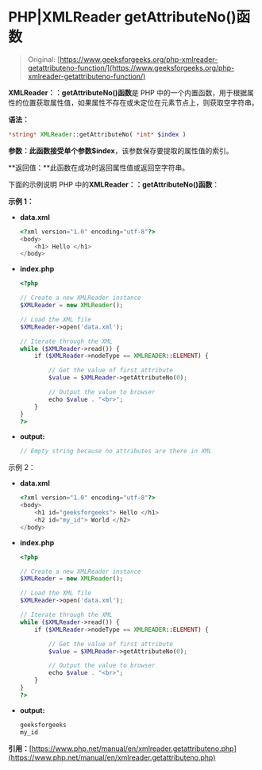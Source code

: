 # PHP|XMLReader getAttributeNo()函数

> Original: [https://www.geeksforgeeks.org/php-xmlreader-getattributeno-function/](https://www.geeksforgeeks.org/php-xmlreader-getattributeno-function/)

**XMLReader：：getAttributeNo()函数**是 PHP 中的一个内置函数，用于根据属性的位置获取属性值，如果属性不存在或未定位在元素节点上，则获取空字符串。

**语法：**

```php
*string* XMLReader::getAttributeNo( *int* $index )
```

**参数：**此函数接受单个参数**$index**，该参数保存要提取的属性值的索引。

**返回值：**此函数在成功时返回属性值或返回空字符串。

下面的示例说明 PHP 中的**XMLReader：：getAttributeNo()函数**：

**示例 1：**

*   **data.xml**

    ```php
    <?xml version="1.0" encoding="utf-8"?>
    <body>
        <h1> Hello </h1>
    </body>
    ```

*   **index.php**

    ```php
    <?php

    // Create a new XMLReader instance
    $XMLReader = new XMLReader();

    // Load the XML file
    $XMLReader->open('data.xml');

    // Iterate through the XML
    while ($XMLReader->read()) {
        if ($XMLReader->nodeType == XMLREADER::ELEMENT) {

            // Get the value of first attribute
            $value = $XMLReader->getAttributeNo(0);

            // Output the value to browser
            echo $value . "<br>";
        }
    }
    ?>
    ```

*   **output:**

    ```php
    // Empty string because no attributes are there in XML
    ```

示例 2：

*   **data.xml**

    ```php
    <?xml version="1.0" encoding="utf-8"?>
    <body>
        <h1 id="geeksforgeeks"> Hello </h1>
        <h2 id="my_id"> World </h2>
    </body>
    ```

*   **index.php**

    ```php
    <?php

    // Create a new XMLReader instance
    $XMLReader = new XMLReader();

    // Load the XML file
    $XMLReader->open('data.xml');

    // Iterate through the XML
    while ($XMLReader->read()) {
        if ($XMLReader->nodeType == XMLREADER::ELEMENT) {

            // Get the value of first attribute
            $value = $XMLReader->getAttributeNo(0);

            // Output the value to browser
            echo $value . "<br>";
        }
    }
    ?>
    ```

*   **output:**

    ```php
    geeksforgeeks
    my_id
    ```

**引用：**[https://www.php.net/manual/en/xmlreader.getattributeno.php](https://www.php.net/manual/en/xmlreader.getattributeno.php)